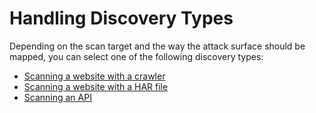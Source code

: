 # Handling Discovery Types
Depending on the scan target and the way the attack surface should be mapped, you can select one of the following discovery types:
* [Scanning a website with a crawler](/guide/np-web-ui/scanning/discovery-types/crawler.md)
* [Scanning a website with a HAR file](/guide/np-web-ui/scanning/discovery-types/har.md)
* [Scanning an API](/guide/np-web-ui/scanning/discovery-types/open-api.md) 
